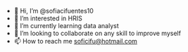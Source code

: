 - 👋 Hi, I’m @sofiacifuentes10
- 👀 I’m interested in HRIS
- 🌱 I’m currently learning data analyst
- 💞️ I’m looking to collaborate on any skill to improve myself
- 📫 How to reach me soficifu@hotmail.com

<!---
sofiacifuentes10/sofiacifuentes10 is a ✨ special ✨ repository because its `README.md` (this file) appears on your GitHub profile.
You can click the Preview link to take a look at your changes.
--->
